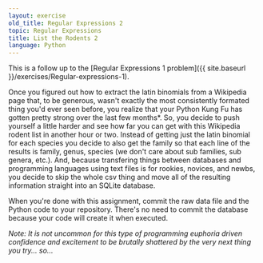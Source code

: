 ```yaml
---
layout: exercise
old_title: Regular Expressions 2
topic: Regular Expressions
title: List the Rodents 2
language: Python
---
```


This is a follow up to the [Regular Expressions 1 problem]({{ site.baseurl }}/exercises/Regular-expressions-1).

Once you figured out how to extract the latin binomials from a Wikipedia
page that, to be generous, wasn't exactly the most consistently formated
thing you'd ever seen before, you realize that your Python Kung Fu has
gotten pretty strong over the last few months*. So, you decide to push
yourself a little harder and see how far you can get with this Wikipedia
rodent list in another hour or two. Instead of getting just the latin
binomial for each species you decide to also get the family so that each
line of the results is family, genus, species (we don't care about sub
families, sub genera, etc.). And, because transfering things between
databases and programming languages using text files is for rookies,
novices, and newbs, you decide to skip the whole csv thing and move all
of the resulting information straight into an SQLite database.

When you're done with this assignment, commit the raw data file and the
Python code to your repository. There's no need to commit the database
because your code will create it when executed.

*Note: It is not uncommon for this type of programming euphoria driven
confidence and excitement to be brutally shattered by the very next
thing you try... so...*
